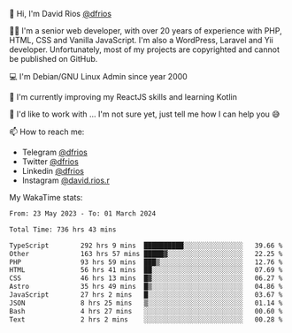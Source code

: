 👋 Hi, I'm David Rios [@dfrios](https://github.com/dfrios)

👨‍💻 I'm a senior web developer, with over 20 years of experience with PHP, HTML, CSS and Vanilla JavaScript. I'm also a WordPress, Laravel and Yii developer. Unfortunately, most of my projects are copyrighted and cannot be published on GitHub.

💻 I'm Debian/GNU Linux Admin since year 2000

🌱 I'm currently improving my ReactJS skills and learning Kotlin

💞️ I'd like to work with ... I'm not sure yet, just tell me how I can help you 😅


📫 How to reach me:
* Telegram [@dfrios](https://t.me/dfrios)
* Twitter [@dfrios](https://twitter.com/dfrios)
* Linkedin [@dfrios](https://linkedin.com/in/dfrios)
* Instagram [@david.rios.r](https://instagram.com/david.rios.r)



My WakaTime stats:
<!--START_SECTION:waka-->

```txt
From: 23 May 2023 - To: 01 March 2024

Total Time: 736 hrs 43 mins

TypeScript        292 hrs 9 mins  ██████████░░░░░░░░░░░░░░░   39.66 %
Other             163 hrs 57 mins █████▓░░░░░░░░░░░░░░░░░░░   22.25 %
PHP               93 hrs 59 mins  ███▒░░░░░░░░░░░░░░░░░░░░░   12.76 %
HTML              56 hrs 41 mins  ██░░░░░░░░░░░░░░░░░░░░░░░   07.69 %
CSS               46 hrs 13 mins  █▓░░░░░░░░░░░░░░░░░░░░░░░   06.27 %
Astro             35 hrs 49 mins  █▒░░░░░░░░░░░░░░░░░░░░░░░   04.86 %
JavaScript        27 hrs 2 mins   █░░░░░░░░░░░░░░░░░░░░░░░░   03.67 %
JSON              8 hrs 25 mins   ▒░░░░░░░░░░░░░░░░░░░░░░░░   01.14 %
Bash              4 hrs 27 mins   ░░░░░░░░░░░░░░░░░░░░░░░░░   00.60 %
Text              2 hrs 2 mins    ░░░░░░░░░░░░░░░░░░░░░░░░░   00.28 %
```

<!--END_SECTION:waka-->
